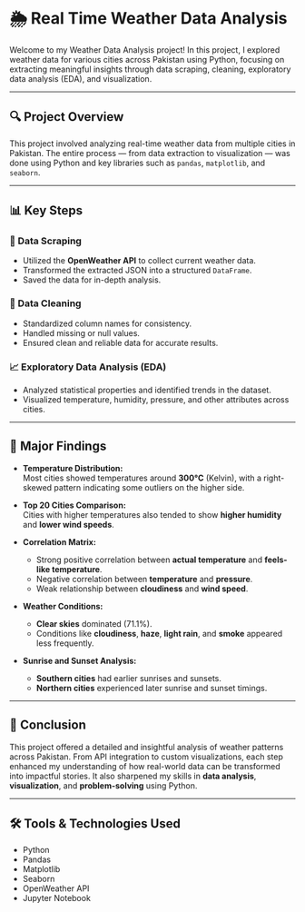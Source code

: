 # 🌦️ Real Time Weather Data Analysis

Welcome to my Weather Data Analysis project! In this project, I explored weather data for various cities across Pakistan using Python, focusing on extracting meaningful insights through data scraping, cleaning, exploratory data analysis (EDA), and visualization.

---

## 🔍 Project Overview

This project involved analyzing real-time weather data from multiple cities in Pakistan. The entire process — from data extraction to visualization — was done using Python and key libraries such as `pandas`, `matplotlib`, and `seaborn`.

---

## 📊 Key Steps

### 🧲 Data Scraping
- Utilized the **OpenWeather API** to collect current weather data.
- Transformed the extracted JSON into a structured `DataFrame`.
- Saved the data for in-depth analysis.

### 🧹 Data Cleaning
- Standardized column names for consistency.
- Handled missing or null values.
- Ensured clean and reliable data for accurate results.

### 📈 Exploratory Data Analysis (EDA)
- Analyzed statistical properties and identified trends in the dataset.
- Visualized temperature, humidity, pressure, and other attributes across cities.

---

## 📌 Major Findings

- **Temperature Distribution:**  
  Most cities showed temperatures around **300°C** (Kelvin), with a right-skewed pattern indicating some outliers on the higher side.

- **Top 20 Cities Comparison:**  
  Cities with higher temperatures also tended to show **higher humidity** and **lower wind speeds**.

- **Correlation Matrix:**  
  - Strong positive correlation between **actual temperature** and **feels-like temperature**.  
  - Negative correlation between **temperature** and **pressure**.  
  - Weak relationship between **cloudiness** and **wind speed**.

- **Weather Conditions:**  
  - **Clear skies** dominated (71.1%).  
  - Conditions like **cloudiness**, **haze**, **light rain**, and **smoke** appeared less frequently.

- **Sunrise and Sunset Analysis:**  
  - **Southern cities** had earlier sunrises and sunsets.  
  - **Northern cities** experienced later sunrise and sunset timings.

---

## 📌 Conclusion

This project offered a detailed and insightful analysis of weather patterns across Pakistan. From API integration to custom visualizations, each step enhanced my understanding of how real-world data can be transformed into impactful stories. It also sharpened my skills in **data analysis**, **visualization**, and **problem-solving** using Python.

---

## 🛠️ Tools & Technologies Used
- Python
- Pandas
- Matplotlib
- Seaborn
- OpenWeather API
- Jupyter Notebook
